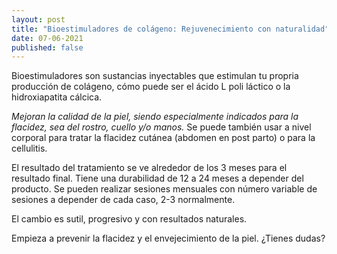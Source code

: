 ```yaml
---
layout: post
title: "Bioestimuladores de colágeno: Rejuvenecimiento con naturalidad"
date: 07-06-2021
published: false
---
```

Bioestimuladores son sustancias inyectables que estimulan tu propria producción
de colágeno, cómo puede ser el ácido L poli láctico o la hidroxiapatita cálcica.

_Mejoran la calidad de la piel, siendo especialmente indicados para la flacidez,
sea del rostro, cuello y/o manos._ Se puede también usar a nivel corporal para
tratar la flacidez cutánea (abdomen en post parto) o para la cellulitis.

El resultado del tratamiento se ve alrededor de los 3 meses para el resultado
final. Tiene una durabilidad de 12 a 24 meses a depender del producto. Se pueden
realizar sesiones mensuales con número variable de sesiones a depender de cada
caso, 2-3 normalmente.

El cambio es sutil, progresivo y con resultados naturales.

Empieza a prevenir la flacidez y el envejecimiento de la piel. ¿Tienes dudas?

